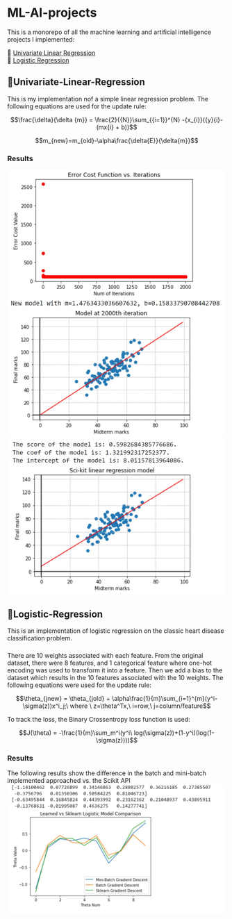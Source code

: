 # ML-AI-projects
This is a monorepo of all the machine learning and artificial intelligence projects I implemented:

:link: [Univariate Linear Regression](https://colab.research.google.com/drive/1r9ftQFq7KBOjxpYKel36RBpa4AcPKmHo?usp=sharing)<br>
:link: [Logistic Regression](https://colab.research.google.com/drive/1pw4SnIS5afODQ1xexQEByaoQVogK8Fb0?usp=sharing)

## :pencil:Univariate-Linear-Regression

This is my implementation nof a simple linear regression problem. The following equations are used for the update rule:


$$\frac{\delta}{\delta {m}} = \frac{2}{{N}}\sum_{{i=1}}^{N} -{x_{i}}({y}{i}-(mx{i} + b))$$

$$m_{new}=m_{old}-\alpha\frac{\delta{E}}{\delta{m}}$$

### Results
![](/my_model.jpg)
![](/scikit_model.jpg)


## :pencil:Logistic-Regression

This is an implementation of logistic regression on the classic heart disease classification problem.

###
There are 10 weights associated with each feature. From the original dataset, there were 8 features, and 1 categorical feature where one-hot encoding was used to transform it into a feature. Then we add a bias to the dataset which results in the 10 features associated with the 10 weights. The following equations were used for the update rule:

$$\theta_{jnew} = \theta_{jold} + \alpha\frac{1}{m}\sum_{i=1}^{m}(y^i-\sigma(z))x^i_j;\ where \ z=\theta^Tx,\ i=row,\ j=column/feature$$

To track the loss, the Binary Crossentropy loss function is used:

$$J(\theta) = -\frac{1}{m}\sum_m^i(y^i\ log(\sigma(z))+(1-y^i)(log(1-\sigma(z))))$$

### Results
The following results show the difference in the batch and mini-batch implemented approached vs. the Scikit API
![](sample.jpg)
